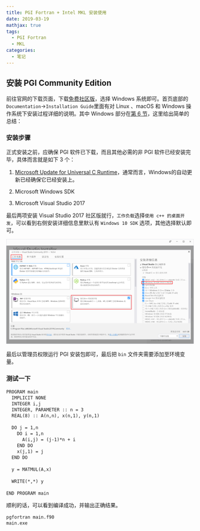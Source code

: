```yaml
---
title: PGI Fortran + Intel MKL 安装使用
date: 2019-03-19
mathjax: true
tags:
  - PGI Fortran
  - MKL
categories:
  - 笔记
---
```



## 安装 PGI Community Edition 

前往官网的下载页面，下载[免费社区版](https://www.pgroup.com/products/community.htm)，选择 Windows 系统即可。首页底部的`Documentation`->`Installation Guide`里面有对 Linux 、macOS 和 Windows 操作系统下安装过程详细的说明。其中 Windows 部分在[第 6 节](https://www.pgroup.com/resources/docs/19.4/x86/pgi-install-guide/index.htm#install-win-pgi)，这里给出简单的总结：

<!-- more -->

### 安装步骤

正式安装之前，应确保 PGI 软件已下载，而且其他必需的非 PGI 软件已经安装完毕，具体而言就是如下 3 个：

1. [Microsoft Update for Universal C Runtime](https://support.microsoft.com/en-us/help/2999226/update-for-universal-c-runtime-in-windows)，通常而言，Windows的自动更新已经确保它已经安装上。

1. Microsoft Windows SDK

1. Microsoft Visual Studio 2017

最后两项安装 Visual Studio 2017 社区版就行，`工作负载`选择`使用 c++ 的桌面开发`，可以看到右侧安装详细信息里默认有 `Windows 10 SDK` 选项，其他选择默认即可。

![title](/images/vs.png)

最后以管理员权限运行 PGI 安装包即可，最后把 `bin` 文件夹需要添加至环境变量。

### 测试一下

```Fortran
PROGRAM main
  IMPLICIT NONE
  INTEGER i,j
  INTEGER, PARAMETER :: n = 3
  REAL(8) :: A(n,n), x(n,1), y(n,1)
  
  DO j = 1,n
    DO i = 1,n
      A(i,j) = (j-1)*n + i
    END DO
    x(j,1) = j
  END DO
  
  y = MATMUL(A,x)

  WRITE(*,*) y

END PROGRAM main
```

顺利的话，可以看到编译成功，并输出正确结果。

```
pgfortran main.f90
main.exe
```
